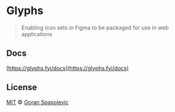 # Glyphs

> Enabling icon sets in Figma to be packaged for use in web applications

## Docs

[https://glyphs.fyi/docs](https://glyphs.fyi/docs)

## License

[MIT](https://github.com/gorango/glyphs/blob/main/license) © [Goran Spasojevic](https://github.com/gorango)


